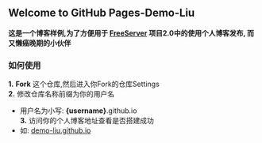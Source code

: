 ## Welcome to GitHub Pages-Demo-Liu

**这是一个博客样例,为了方便用于 [FreeServer](https://github.com/Demo-Liu/FreeServer) 项目2.0中的使用个人博客发布, 而又懒癌晚期的小伙伴**

### 如何使用

**1.** **Fork** 这个仓库,然后进入你Fork的仓库Settings   
**2.** 修改仓库名称前缀为你的用户名  
  - 用户名为小写: **{username}**.github.io  
**3.** 访问你的个人博客地址查看是否搭建成功
  - 如: [demo-liu.github.io](demo-liu.github.io)

